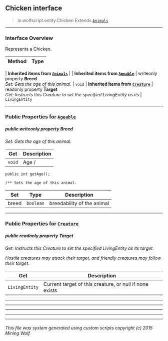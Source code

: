 ## Chicken __interface__

>io.wolfscript.entity.Chicken
>Extends [`Animals`](Animals.md)

---

### Interface Overview

Represents a Chicken.

Method | Type   
--- | :--- 
 |
__Inherited items from [`Animals`](Animals.md)__ |
 |
__Inherited items from [`Ageable`](Ageable.md)__ |
 writeonly property __Breed__ <br> _Set: Gets the age of this animal._ | `void`
 |
__Inherited items from [`Creature`](Creature.md)__ |
 readonly property __Target__ <br> _Get: Instructs this Creature to set the specified LivingEntity as its_ | `LivingEntity`









---


### Public Properties for [`Ageable`](Ageable.md)

##### <a id='breed'></a>public  writeonly property __Breed__

_Set: Gets the age of this animal._

Get | Description
--- | --- 
`void` | Age /
    public int getAge();

    /** Sets the age of this animal.

Set | Type | Description  
--- | --- | --- 
breed | `boolean` | breedability of the animal


---

### Public Properties for [`Creature`](Creature.md)

##### <a id='target'></a>public  readonly property __Target__

_Get: Instructs this Creature to set the specified LivingEntity as its target. <p> Hostile creatures may attack their target, and friendly creatures may follow their target._

Get | Description
--- | --- 
`LivingEntity` | Current target of this creature, or null if none exists



---
---


---


---


---


###### This file was system generated using custom scripts copyright (c) 2015 Mining Wolf.
	

